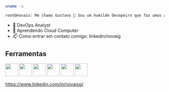 ```bash
uname -a

root@novais: Me chamo Gustavo 👋 Sou um humilde Devopeiro que faz umas automações aí.
```
- 🔭 DevOps Analyst
- 🌱 Aprendendo Cloud Computer
- 📫 Como entrar em contato comigo: linkedin/novaig

## Ferramentas

<img src="https://cdn.jsdelivr.net/gh/devicons/devicon/icons/gitlab/gitlab-original-wordmark.svg"  width="40" height="40"/>
<img src="https://cdn.jsdelivr.net/gh/devicons/devicon/icons/ansible/ansible-original-wordmark.svg"  width="40" height="40"/>
<img src="https://cdn.jsdelivr.net/gh/devicons/devicon/icons/bash/bash-original.svg"  width="40" height="40"/>
<img src="https://cdn.jsdelivr.net/gh/devicons/devicon/icons/linux/linux-original.svg"  width="40" height="40"/>
<img src="https://cdn.jsdelivr.net/gh/devicons/devicon/icons/windows8/windows8-original.svg"  width="40" height="40"/>





<img src="https://cdn.jsdelivr.net/gh/devicons/devicon/icons/linkedin/linkedin-original-wordmark.svg" width="40" height="40"/> 

https://www.linkedin.com/in/novaisg/
          
